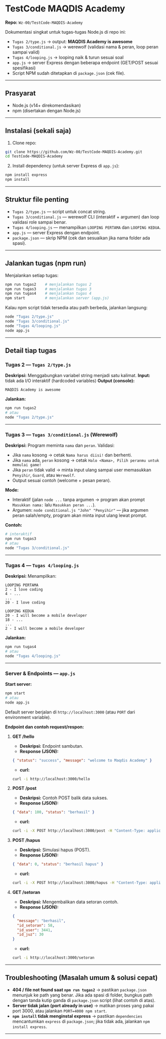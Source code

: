 # TestCode MAQDIS Academy

**Repo:** `Wz-00/TestCode-MAQDIS-Academy`

Dokumentasi singkat untuk tugas-tugas Node.js di repo ini:

- `Tugas 2/type.js` → output: **MAQDIS Academy is awesome**
- `Tugas 3/conditional.js` → werewolf (validasi nama & peran, loop peran sampai valid)
- `Tugas 4/looping.js` → looping naik & turun sesuai soal
- `app.js` → server Express dengan beberapa endpoint (GET/POST sesuai spesifikasi)
- Script NPM sudah ditetapkan di `package.json` (cek file).

---

## Prasyarat
- Node.js (v14+ direkomendasikan)
- npm (disertakan dengan Node.js)

---

## Instalasi (sekali saja)
1. Clone repo:
```bash
git clone https://github.com/Wz-00/TestCode-MAQDIS-Academy.git
cd TestCode-MAQDIS-Academy
```
2. Install dependency (untuk server Express di `app.js`):
```bash
npm install express
npm install
```

---

## Struktur file penting
- `Tugas 2/type.js` — script untuk concat string.
- `Tugas 3/conditional.js` — werewolf CLI (interaktif + argumen) dan loop validasi role sampai benar.
- `Tugas 4/looping.js` — menampilkan `LOOPING PERTAMA` dan `LOOPING KEDUA`.
- `app.js` — server Express dengan endpoint.
- `package.json` — skrip NPM (cek dan sesuaikan jika nama folder ada spasi).

---

## Jalankan tugas (npm run)
Menjalankan setiap tugas:
```bash
npm run tugas2    # menjalankan tugas 2
npm run tugas3    # menjalankan tugas 3
npm run tugas4    # menjalankan tugas 4
npm start         # menjalankan server (app.js)
```

Kalau npm script tidak tersedia atau path berbeda, jalankan langsung:
```bash
node "Tugas 2/type.js"
node "Tugas 3/conditional.js"
node "Tugas 4/looping.js"
node app.js
```

---

## Detail tiap tugas

### Tugas 2 — `Tugas 2/type.js`
**Deskripsi:** Menggabungkan variabel string menjadi satu kalimat.
**Input:** tidak ada I/O interaktif (hardcoded variables)
**Output (console):**
```
MAQDIS Academy is awesome
```
**Jalankan:**
```bash
npm run tugas2
# atau
node "Tugas 2/type.js"
```

---

### Tugas 3 — `Tugas 3/conditional.js` (Werewolf)
**Deskripsi:** Program meminta `nama` dan `peran`. Validasi:
- Jika `nama` kosong → cetak `Nama harus diisi!` dan berhenti.
- Jika `nama` ada, `peran` kosong → cetak `Halo <Nama>, Pilih peranmu untuk memulai game!`
- Jika `peran` tidak valid → minta input ulang sampai user memasukkan `Penyihir`, `Guard`, atau `Werewolf`.
- Output sesuai contoh (welcome + pesan peran).

**Mode:**
- Interaktif (jalan `node ...` tanpa argumen → program akan prompt `Masukkan nama:` lalu `Masukkan peran ...`).
- Argumen: `node conditional.js "John" "Penyihir"` — jika argumen peran salah/empty, program akan minta input ulang lewat prompt.

**Contoh:**
```bash
# interaktif
npm run tugas3
# atau
node "Tugas 3/conditional.js"
```

---

### Tugas 4 — `Tugas 4/looping.js`
**Deskripsi:** Menampilkan:
```
LOOPING PERTAMA
2 - I love coding
4 - ...
...
20 - I love coding

LOOPING KEDUA
20 - I will become a mobile developer
18 - ...
...
2 - I will become a mobile developer
```
**Jalankan:**
```bash
npm run tugas4
# atau
node "Tugas 4/looping.js"
```

---

### Server & Endpoints — `app.js`
**Start server:**
```bash
npm start
# atau
node app.js
```
Default server berjalan di `http://localhost:3000` (atau `PORT` dari environment variable).

**Endpoint dan contoh request/respon:**

1. **GET /hello**
   - **Deskripsi:** Endpoint sambutan.
   - **Response (JSON):**
   ```json
   { "status": "success", "message": "welcome to Maqdis Academy" }
   ```
   - **curl:**
   ```bash
   curl -i http://localhost:3000/hello
   ```

2. **POST /post**
   - **Deskripsi:** Contoh POST balik data sukses.
   - **Response (JSON):**
   ```json
   { "data": 100, "status": "berhasil" }
   ```
   - **curl:**
   ```bash
   curl -i -X POST http://localhost:3000/post -H "Content-Type: application/json" -d '{}'
   ```

3. **POST /hapus**
   - **Deskripsi:** Simulasi hapus (POST).
   - **Response (JSON):**
   ```json
   { "data": 0, "status": "berhasil hapus" }
   ```
   - **curl:**
   ```bash
   curl -i -X POST http://localhost:3000/hapus -H "Content-Type: application/json" -d '{}'
   ```

4. **GET /setoran**
   - **Deskripsi:** Mengembalikan data setoran contoh.
   - **Response (JSON):**
   ```json
   {
     "message": "berhasil",
     "id_setoran": 58,
     "id_user": 3441,
     "id_juz": 30
   }
   ```
   - **curl:**
   ```bash
   curl -i http://localhost:3000/setoran
   ```

---

## Troubleshooting (Masalah umum & solusi cepat)
- **404 / file not found saat `npm run tugas2`** → pastikan `package.json` menunjuk ke path yang benar. Jika ada spasi di folder, bungkus path dengan tanda kutip ganda di `package.json` script (lihat contoh di atas).
- **Server tidak jalan (port already in use)** → matikan proses yang pakai port 3000, atau jalankan `PORT=4000 npm start`.
- **`npm install` tidak menginstal express** → pastikan `dependencies` mencantumkan `express` di `package.json`; jika tidak ada, jalankan `npm install express`.

---